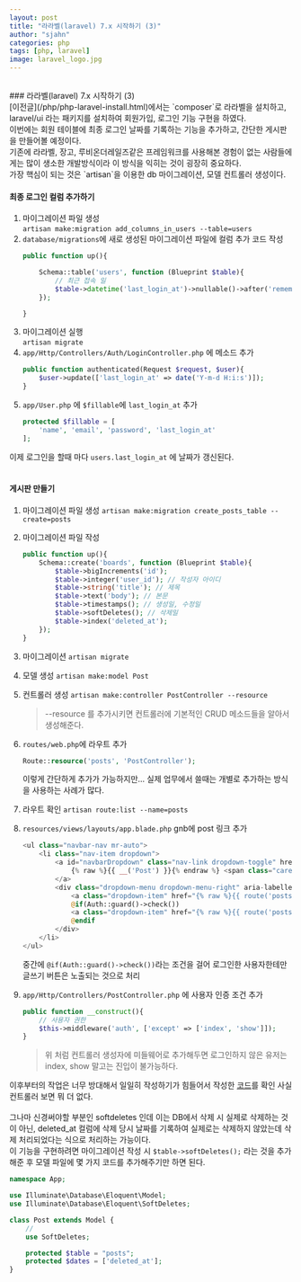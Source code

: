 ```yaml
---
layout: post
title: "라라벨(laravel) 7.x 시작하기 (3)"
author: "sjahn"
categories: php
tags: [php, laravel]
image: laravel_logo.jpg
---
```


<br>
### 라라벨(laravel) 7.x 시작하기 (3)
<br>
[이전글](/php/php-laravel-install.html)에서는 `composer`로 라라벨을 설치하고, 
laravel/ui 라는 패키지를 설치하여 회원가입, 로그인 기능 구현을 하였다.  
<br>
이번에는 회원 테이블에 최종 로그인 날짜를 기록하는 기능을 추가하고, 간단한 게시판을 만들어볼 예정이다.  
<br>
기존에 라라벨, 장고, 루비온더레일즈같은 프레임워크를 사용해본 경험이 없는 사람들에게는 많이 생소한 개발방식이라 이 방식을 익히는 것이 굉장히 중요하다.  
<br>
가장 핵심이 되는 것은 `artisan`을 이용한 db 마이그레이션, 모델 컨트롤러 생성이다.  
<br>

#### 최종 로그인 컬럼 추가하기
1. 마이그레이션 파일 생성  
    `artisan make:migration add_columns_in_users --table=users`
2. `database/migrations`에 새로 생성된 마이그레이션 파일에 컬럼 추가 코드 작성
    ```php
    public function up(){

        Schema::table('users', function (Blueprint $table){
            // 최근 접속 일
            $table->datetime('last_login_at')->nullable()->after('remember_token');
        });

    }
    ```
3. 마이그레이션 실행  
    `artisan migrate`
4. `app/Http/Controllers/Auth/LoginController.php` 에 메소드 추가
    ```php
    public function authenticated(Request $request, $user){
        $user->update(['last_login_at' => date('Y-m-d H:i:s')]);
    }
    ```
5. `app/User.php` 에 `$fillable`에 `last_login_at` 추가
    ```php
    protected $fillable = [
        'name', 'email', 'password', 'last_login_at'
    ];
    ```

이제 로그인을 할때 마다 `users.last_login_at` 에 날짜가 갱신된다.
<br>
<br>

#### 게시판 만들기

1. 마이그레이션 파일 생성
    `artisan make:migration create_posts_table --create=posts`

2. 마이그레이션 파일 작성
    ```php
    public function up(){
        Schema::create('boards', function (Blueprint $table){
            $table->bigIncrements('id');
            $table->integer('user_id'); // 작성자 아이디
            $table->string('title'); // 제목
            $table->text('body'); // 본문
            $table->timestamps(); // 생성일, 수정일
            $table->softDeletes(); // 삭제일
            $table->index('deleted_at');
        });
    }
    ```

3. 마이그레이션
    `artisan migrate`

4. 모델 생성
    `artisan make:model Post`

5. 컨트롤러 생성
    `artisan make:controller PostController --resource`
    > --resource 를 추가시키면 컨트롤러에 기본적인 CRUD 메소드들을 알아서 생성해준다.

6. `routes/web.php`에 라우트 추가
    ```php
    Route::resource('posts', 'PostController');
    ```
    이렇게 간단하게 추가가 가능하지만... 실제 업무에서 쓸때는 개별로 추가하는 방식을 사용하는 사례가 많다.

7. 라우트 확인
    `artisan route:list --name=posts`

8. `resources/views/layouts/app.blade.php` gnb에 post 링크 추가
    ```php
    <ul class="navbar-nav mr-auto">
        <li class="nav-item dropdown">
            <a id="navbarDropdown" class="nav-link dropdown-toggle" href="#" role="button" data-toggle="dropdown" aria-haspopup="true" aria-expanded="false" v-pre>
                {% raw %}{{ __('Post') }}{% endraw %} <span class="caret"></span>
            </a>
            <div class="dropdown-menu dropdown-menu-right" aria-labelledby="navbarDropdown">
                <a class="dropdown-item" href="{% raw %}{{ route('posts.index') }}{% endraw %}">{% raw %}{{ __('List') }}{% endraw %}</a>
                @if(Auth::guard()->check())
                <a class="dropdown-item" href="{% raw %}{{ route('posts.create') }}{% endraw %}">{% raw %}{{ __('Write') }}{% endraw %}</a>
                @endif
            </div>
        </li>
    </ul>
    ```
    중간에 `@if(Auth::guard()->check())`라는 조건을 걸어 로그인한 사용자한테만 글쓰기 버튼은 노출되는 것으로 처리

9. `app/Http/Controllers/PostController.php` 에 사용자 인증 조건 추가
    ```php
    public function __construct(){
        // 사용자 권한
        $this->middleware('auth', ['except' => ['index', 'show']]);
    }
    ```
    > 위 처럼 컨트롤러 생성자에 미들웨어로 추가해두면 로그인하지 않은 유저는 index, show 말고는 진입이 불가능하다.

이후부터의 작업은 너무 방대해서 일일히 작성하기가 힘들어서 작성한 [코드](https://github.com/asj214/sjahn.homestead.test/blob/master/app/Http/Controllers/PostController.php)를 확인 사실 컨트롤러 보면 뭐 더 없다.  
<br>
그나마 신경써야할 부분인 softdeletes 인데 이는 DB에서 삭제 시 실제로 삭제하는 것이 아닌, deleted_at 컬럼에 삭제 당시 날짜를 기록하여
실제로는 삭제하지 않았는데 삭제 처리되었다는 식으로 처리하는 가능이다.  
이 기능을 구현하려면 마이그레이션 작성 시 `$table->softDeletes();` 라는 것을 추가해준 후 모델 파일에 몇 가지 코드를 추가해주기만 하면 된다.  

```php
namespace App;

use Illuminate\Database\Eloquent\Model;
use Illuminate\Database\Eloquent\SoftDeletes;

class Post extends Model {
    //
    use SoftDeletes;

    protected $table = "posts";
    protected $dates = ['deleted_at'];
}
```